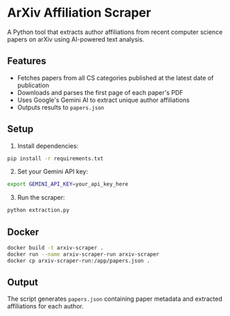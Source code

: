 # ArXiv Affiliation Scraper

A Python tool that extracts author affiliations from recent computer science papers on arXiv using AI-powered text analysis.

## Features

- Fetches papers from all CS categories published at the latest date of publication
- Downloads and parses the first page of each paper's PDF
- Uses Google's Gemini AI to extract unique author affiliations
- Outputs results to `papers.json`

## Setup

1. Install dependencies:
```bash
pip install -r requirements.txt
```

2. Set your Gemini API key:
```bash
export GEMINI_API_KEY=your_api_key_here
```

3. Run the scraper:
```bash
python extraction.py
```

## Docker

```bash
docker build -t arxiv-scraper .
docker run --name arxiv-scraper-run arxiv-scraper
docker cp arxiv-scraper-run:/app/papers.json .
```

## Output

The script generates `papers.json` containing paper metadata and extracted affiliations for each author.
